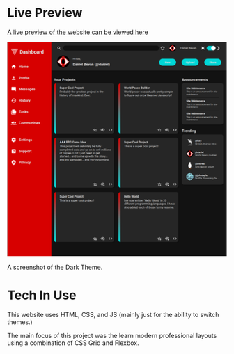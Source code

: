 # Live Preview
[A live preview of the website can be viewed here](https://dbevan770.github.io/odin-admin-dashboard/)

![Screenshot of the finished product](https://github.com/Dbevan770/odin-admin-dashboard/blob/main/Images/dark-theme.png?raw=true)

A screenshot of the Dark Theme.

# Tech In Use
This website uses HTML, CSS, and JS (mainly just for the ability to switch themes.)

The main focus of this project was the learn modern professional layouts using a combination of CSS Grid and Flexbox.
